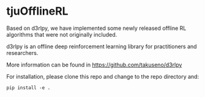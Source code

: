 # tjuOfflineRL

Based on d3rlpy, we have implemented some newly released offline RL algorithms that were not originally included.

d3rlpy is an offline deep reinforcement learning library for practitioners and researchers.

More information can be found in https://github.com/takuseno/d3rlpy



For installation, please clone this repo and change to the repo directory and:

```
pip install -e .
```

